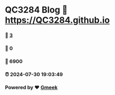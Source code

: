 # QC3284 Blog :link: https://QC3284.github.io 
### :page_facing_up: [3](https://QC3284.github.io/tag.html) 
### :speech_balloon: 0 
### :hibiscus: 6900 
### :alarm_clock: 2024-07-30 19:03:49 
### Powered by :heart: [Gmeek](https://github.com/Meekdai/Gmeek)
